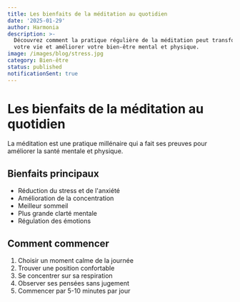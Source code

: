 ```yaml
---
title: Les bienfaits de la méditation au quotidien
date: '2025-01-29'
author: Harmonia
description: >-
  Découvrez comment la pratique régulière de la méditation peut transformer
  votre vie et améliorer votre bien-être mental et physique.
image: /images/blog/stress.jpg
category: Bien-être
status: published
notificationSent: true
---
```


# Les bienfaits de la méditation au quotidien

La méditation est une pratique millénaire qui a fait ses preuves pour améliorer la santé mentale et physique.

## Bienfaits principaux

- Réduction du stress et de l'anxiété
- Amélioration de la concentration
- Meilleur sommeil
- Plus grande clarté mentale
- Régulation des émotions

## Comment commencer

1. Choisir un moment calme de la journée
2. Trouver une position confortable
3. Se concentrer sur sa respiration
4. Observer ses pensées sans jugement
5. Commencer par 5-10 minutes par jour
